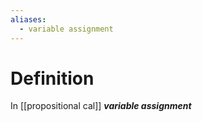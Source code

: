 ```yaml
---
aliases:
  - variable assignment
---
```

# Definition
In [[propositional cal]] ___variable assignment___ 